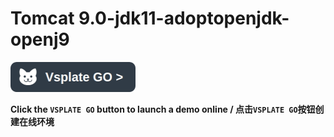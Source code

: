 # Tomcat 9.0-jdk11-adoptopenjdk-openj9

<a href="https://www.vsplate.com/?docker-compose=https://github.com/vsplate/dcenvs/tomcat/9.0-jdk11-adoptopenjdk-openj9"><img alt="VSPLATE GO" src="https://raw.githubusercontent.com/vsplate/images/master/vsgo_btn.png" width="200px"></a>

**Click the `VSPLATE GO` button to launch a demo online / 点击`VSPLATE GO`按钮创建在线环境**
